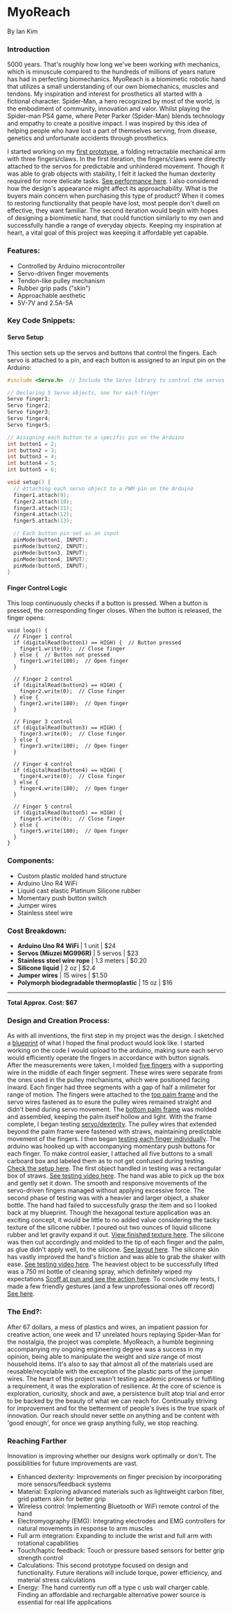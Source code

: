 # MyoReach
By Ian Kim

### Introduction
  5000 years. That's roughly how long we've been working with mechanics, which is minuscule compared to the hundreds of millions of years nature has had in perfecting biomechanics. MyoReach is a biomimetic robotic hand that utilizes a small understanding of our own biomechanics, muscles and tendons. My inspiration and interest for prosthetics all started with a fictional character. Spider-Man, a hero recognized by most of the world, is the embodiment of community, innovation and valor. Whilst playing the Spider-man PS4 game, where Peter Parker (Spider-Man) blends technology and empathy to create a positive impact. I was inspired by this idea of helping people who have lost a part of themselves serving, from disease, genetics and unfortunate accidents through prosthetics. 

  I started working on my [first prototype](https://drive.google.com/file/d/191Oo7Ml_8PpCRKEl4oRl7nUMozBNuhZv/view?usp=drivesdk), a folding retractable mechanical arm with three fingers/claws. In the first iteration, the fingers/claws were directly attached to the servos for predictable and unhindered movement. Though it was able to grab objects with stability, I felt it lacked the human dexterity required for more delicate tasks. [See performance here](https://drive.google.com/file/d/1FCV47Mdx2rV2zw4nP2uJiQcjS7VA9Hfq/view?usp=drivesdk). I also considered how the design's appearance might affect its approachability. What is the buyers main concern when purchasing this type of product? When it comes to restoring functionality that people have lost, most people don't dwell on effective, they want familiar. The second iteration would begin with hopes of designing a biomimetic hand, that could function similarly to my own and successfully handle a range of everyday objects. Keeping my inspiration at heart, a vital goal of this project was keeping it affordable yet capable.

### Features:
- Controlled by Arduino microcontroller
- Servo-driven finger movements
- Tendon-like pulley mechanism
- Rubber grip pads ("skin")
- Approachable aesthetic
- 5V-7V and 2.5A-5A

### Key Code Snippets:

#### Servo Setup
This section sets up the servos and buttons that control the fingers. Each servo is attached to a pin, and each button is assigned to an input pin on the Arduino:

```cpp
#include <Servo.h>  // Include the Servo library to control the servos

// Declaring 5 Servo objects, one for each finger
Servo finger1;
Servo finger2;
Servo finger3;
Servo finger4;
Servo finger5;

// Assigning each button to a specific pin on the Arduino
int button1 = 2;
int button2 = 3;
int button3 = 4;
int button4 = 5;
int button5 = 6;

void setup() {
  // Attaching each servo object to a PWM pin on the Arduino
  finger1.attach(9);  
  finger2.attach(10);
  finger3.attach(11);
  finger4.attach(12);
  finger5.attach(13);

  // Each button pin set as an input
  pinMode(button1, INPUT);
  pinMode(button2, INPUT);
  pinMode(button3, INPUT);
  pinMode(button4, INPUT);
  pinMode(button5, INPUT);
}
```
#### Finger Control Logic
This loop continuously checks if a button is pressed. When a button is pressed, the corresponding finger closes. When the button is released, the finger opens:
```
void loop() {
  // Finger 1 control
  if (digitalRead(button1) == HIGH) {  // Button pressed
    finger1.write(0);  // Close finger
  } else {  // Button not pressed
    finger1.write(180);  // Open finger
  }

  // Finger 2 control
  if (digitalRead(button2) == HIGH) {
    finger2.write(0);  // Close finger
  } else {
    finger2.write(180);  // Open finger
  }

  // Finger 3 control
  if (digitalRead(button3) == HIGH) {
    finger3.write(0);  // Close finger
  } else {
    finger3.write(180);  // Open finger
  }

  // Finger 4 control
  if (digitalRead(button4) == HIGH) {
    finger4.write(0);  // Close finger
  } else {
    finger4.write(180);  // Open finger
  }

  // Finger 5 control
  if (digitalRead(button5) == HIGH) {
    finger5.write(0);  // Close finger
  } else {
    finger5.write(180);  // Open finger
  }
}
```
### Components:
- Custom plastic molded hand structure
- Arduino Uno R4 WiFi
- Liquid cast elastic Platinum Silicone rubber
- Momentary push button switch
- Jumper wires
- Stainless steel wire

### Cost Breakdown:
- **Arduino Uno R4 WiFi** | 1 unit | $24
- **Servos (Miuzei MG996R)** | 5 servos | $23
- **Stainless steel wire rope** | 1.3 meters | $0.20
- **Silicone liquid** | 2 oz | $2.4
- **Jumper wires** | 15 wires | $1.50
- **Polymorph biodegradable thermoplastic** | 15 oz | $16
---
**Total Approx. Cost: $67**


### Design and Creation Process:
  As with all inventions, the first step in my project was the design. I sketched a [blueprint](https://drive.google.com/file/d/1KAcDJhHuzG2HDkgqS8i72pVI0NaVCGIB/view?usp=drivesdk) of what I hoped the final product would look like. I started working on the code I would upload to the arduino, making sure each servo would efficiently operate the fingers in accordance with button signals. After the measurements were taken, I molded [five fingers](https://drive.google.com/file/d/1wxc7gABFK62nokfQz6sR0y9gMw02pZmb/view?usp=drivesdk) with a supporting wire in the middle of each finger segment. These wires were separate from the ones used in the pulley mechanisms, which were positioned facing inward. Each finger had three segments with a gap of half a milimeter for range of motion. The fingers were attached to the [top palm frame](https://drive.google.com/file/d/1mBh9lKcbcAfAKHdrXKPlzIwo4kGc7Mls/view?usp=drivesdk) and the servo wires fastened as to esure the pulley wires remained straight and didn't bend during servo movement. The [bottom palm frame](https://drive.google.com/file/d/18sPkFjZ_lt4Ik2g7O8LM7kWzrUy4z7dI/view?usp=drivesdk) was molded and assembled, keeping the palm itself hollow and light. With the frame complete, I began testing [servo/dexterity](https://drive.google.com/file/d/1o4LcCowCidxtdcKZj3kutI4AjlL-rLgh/view?usp=drivesdk). The pulley wires that extended beyond the palm frame were fastened with straws, maintaining predictable movement of the fingers. I then began [testing each finger individually](https://drive.google.com/file/d/1Nwwm9ss7vFfqEPAdvjBI0EOlBfXAxrn-/view?usp=drivesdk). The arduino was hooked up with accompanying momentary push buttons for each finger. To make control easier, I attached all five buttons to a small carboard box and labeled them as to not get confused during testing. [Check the setup here](https://drive.google.com/file/d/19v2fjyHqynihuisz0XAgHlieq01nuYPd/view?usp=drivesdk). The first object handled in testing was a rectangular box of straws. [See testing video here](https://drive.google.com/file/d/1jV3LzWMtzXkp8CmdkTSbtoonH-oE5Y1M/view?usp=drivesdk). The hand was able to pick up the box and gently set it down. The smooth and responsive movements of the servo-driven fingers managed without applying excessive force. The second phase of testing was with a heavier and larger object, a shaker bottle. The hand had failed to successfully grasp the item and so I looked back at my blueprint. Though the hexagonal texture application was an exciting concept, it would be little to no added value considering the tacky texture of the silicone rubber. I poured out two ounces of liquid silicone rubber and let gravity expand it out. [View finished texture here](https://drive.google.com/file/d/1goqixkMn51Jm6vPPqFrcDRn8eYvwIYZO/view?usp=drivesdk). The silicone was then cut accordingly and molded to the tip of each finger and the palm, as glue didn't apply well, to the silicone. 
[See layout here](https://drive.google.com/file/d/1A92DBwEOgFQ5kPHDrchAwH5kXuvd0dji/view?usp=drivesdk). The silicone skin has vastly improved the hand's friction and was able to grab the shaker with ease. [See testing video here](https://drive.google.com/file/d/1jS7FxoiRBOZUIswcqvdePFKeaTsZOwDr/view?usp=drivesdk). The heaviest object to be successfully lifted was a 750 ml bottle of cleaning spray, which definitely wiped my expectations [Scoff at pun and see the action here](https://drive.google.com/file/d/1nCUwnhEs2CO1R_GBKnQ5s0hsF5HLF5ey/view?usp=drivesdk). To conclude my tests, I made a few friendly gestures (and a few unprofessional ones off record) [See here](https://drive.google.com/file/d/1J6GY3HbRTU-hsjta2yf4Iu-f0Sr55E1q/view?usp=drivesdk). 

### The End?:

  After 67 dollars, a mess of plastics and wires, an impatient passion for creative action, one week and 17 unrelated hours replaying Spider-Man for the nostalgia, the project was complete. MyoReach, a humble beginning accompanying my ongoing engineering degree was a success in my opinion, being able to manipulate the weight and size range of most household items. It's also to say that almost all of the materials used are reusable/recyclable with the exception of the plastic parts of the jumper wires. The heart of this project wasn't testing academic prowess or fulfilling a requirement, it was the exploration of resilience. At the core of science is exploration, curiosity, shock and awe, a persistence built atop trial and error to be backed by the beauty of what we can reach for. Continually striving for improvement and for the betterment of people's lives is the true spark of innovation. Our reach should never settle on anything and be content with 'good enough', for once we grasp anything fully, we stop reaching.

### Reaching Farther
  Innovation is improving whether our designs work optimally or don't. The possibilities for future improvements are vast.

- Enhanced dexterity: Improvements on finger precision by incorporating more sensors/feedback systems
- Material: Exploring advanced materials such as lightweight carbon fiber, grid pattern skin for better grip
- Wireless control: Implementing Bluetooth or WiFi remote control of the hand
- Electromyography (EMG): Integrating electrodes and EMG controllers for natural movements in response to arm muscles
- Full arm integration: Expanding to include the wrist and full arm with rotational capabilities
- Touch/haptic feedback: Touch or pressure based sensors for better grip strength control
- Calculations: This second prototype focused on design and functionality. Future iterations will include torque, power efficiency, and material stress calculations
- Energy: The hand currently run off a type c usb wall charger cable. Finding an affordable and rechargable alternative power source is essential for real life applications
